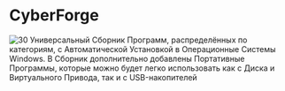 # CyberForge
![30](https://github.com/user-attachments/assets/88a79be4-9570-48b5-9988-98c1faa2b4c3)
Универсальный Сборник Программ, распределённых по категориям, с Автоматической Установкой в Операционные Системы Windows. В Сборник дополнительно добавлены Портативные Программы, которые можно будет легко использовать как с Диска и Виртуального Привода, так и с USB-накопителей

